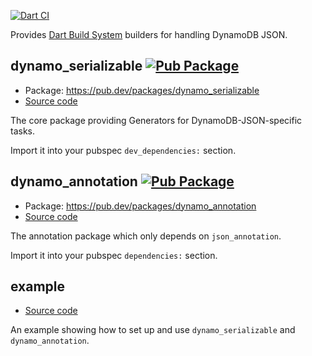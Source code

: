 [![Dart CI](https://github.com/giocirque/pub-dev/workflows/build/badge.svg)](https://github.com/giocirque/pub-dev/actions?query=workflow%3A%22build%22)

Provides [Dart Build System] builders for handling DynamoDB JSON.

## dynamo_serializable [![Pub Package](https://img.shields.io/pub/v/dynamo_serializable.svg)](https://pub.dev/packages/dynamo_serializable)

- Package: <https://pub.dev/packages/dynamo_serializable>
- [Source code](dynamo_serializable)

The core package providing Generators for DynamoDB-JSON-specific tasks.

Import it into your pubspec `dev_dependencies:` section.

## dynamo_annotation [![Pub Package](https://img.shields.io/pub/v/dynamo_annotation.svg)](https://pub.dev/packages/json_annotation)

- Package: <https://pub.dev/packages/dynamo_annotation>
- [Source code](dynamo_annotation)

The annotation package which only depends on `json_annotation`.

Import it into your pubspec `dependencies:` section.

## example

- [Source code](example)

An example showing how to set up and use `dynamo_serializable` and
`dynamo_annotation`.

[dart build system]: https://github.com/dart-lang/build
